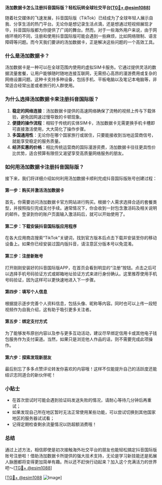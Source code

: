 **汤加数据卡怎么注册抖音国际版？轻松玩转全球社交平台[[TG💪+ @esim1088](https://t.me/s/esim1088)]**

随着社交媒体的飞速发展，抖音国际版（TikTok）已经成为了全球年轻人展示自我、分享生活的热门平台。无论你是想记录生活点滴，还是想通过短视频展现才华，抖音国际版都为你提供了广阔的舞台。然而，对于一些海外用户来说，由于网络环境的不同，注册和使用抖音国际版可能会遇到一些麻烦，比如网络限制、语言障碍等问题。而今天我们要讲的汤加数据卡，正是解决这些问题的一个高效工具。

### 什么是汤加数据卡？

汤加数据卡是一种可以在全球范围内使用的虚拟SIM卡服务。它通过提供灵活的数据流量套餐，让用户能够随时随地连接互联网，无需担心高昂的漫游费用或复杂的网络设置问题。这种卡支持多种设备，包括手机、平板电脑以及笔记本电脑等，非常适合经常出差或者旅行的人群使用。

### 为什么选择汤加数据卡来注册抖音国际版？

1. **稳定的网络连接**：汤加数据卡提供的高速网络确保了流畅的视频上传与下载体验，避免因网速过慢导致的卡顿现象。
2. **便捷的操作流程**：相较于传统的实体SIM卡，汤加数据卡无需更换手机卡槽即可直接激活使用，大大简化了操作步骤。
3. **多国通用性**：无论你在哪个国家旅行或居住，只要能接收到当地运营商信号，就能享受稳定的服务质量。
4. **经济实惠的价格**：相比传统运营商的国际漫游资费，汤加数据卡往往更具性价比优势，适合预算有限但又渴望享受高质量网络服务的朋友。

### 如何用汤加数据卡注册抖音国际版？

接下来，我们将详细介绍如何利用汤加数据卡顺利完成抖音国际版账号创建过程：

#### 第一步：购买并激活汤加数据卡

首先，你需要访问汤加数据卡官方网站进行购买。根据个人需求选择合适的套餐类型，并按照指引完成支付手续。通常情况下，你会收到一封包含激活码及相关说明的邮件。登录到你的账户页面输入激活码后，就可以开始使用了。

#### 第二步：下载安装抖音国际版应用程序

在各大应用商店搜索“TikTok”关键词，找到官方版本后点击下载并安装至你的移动设备上。如果你已经安装过国内版抖音，请注意区分版本号以免混淆。

#### 第三步：注册新账号

打开刚刚安装好的抖音国际版APP，在首页会看到明显的“注册”按钮。点击之后可以选择手机号码验证方式或邮箱地址验证方式来进行身份确认。这里推荐使用手机号码验证，因为这样可以更快速地进入下一步骤。

#### 第四步：填写个人信息

根据提示逐步完善个人资料信息，包括头像、昵称等内容。同时也可以上传一段短视频作为自我介绍，这有助于吸引更多关注者。

#### 第五步：绑定支付方式

为了能够发布原创内容以及参与更多互动活动，建议尽早绑定信用卡或其他电子钱包服务作为支付渠道。当然，如果只是浏览他人作品的话，则不需要完成此项操作。

#### 第六步：探索发现新朋友

最后别忘了多多点赞评论转发你喜欢的内容哦！这样不仅能提升自己的活跃度还能结识志同道合的新伙伴呢！

### 小贴士

- 在首次尝试时可能会遇到验证码发送失败的情况，请耐心等待几分钟后再重试；
- 如果发现自己所在地区暂时无法正常使用某些功能，可以尝试切换到其他国家地区的服务器试试看；
- 记得定期检查剩余流量情况以防超额消费哦！

### 总结

通过上述方法，相信即使是初次接触海外社交平台的朋友也能轻松搞定抖音国际版账号注册啦！借助汤加数据卡所提供的强大技术支持，无论是学习新技能还是拓展人脉圈都将变得更加简单有趣。所以还不赶快行动起来？加入这个充满活力的世界吧～[[TG💪+ @esim1088](https://t.me/s/esim1088)]

[[TG💪+ @esim1088](https://t.me/s/esim1088) ![Image](https://i.postimg.cc/4NQfJmqS/Snipaste-2025-05-13-00-14-12.png)]